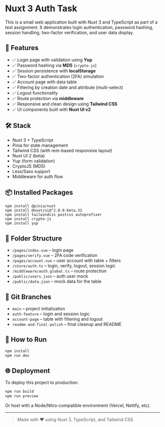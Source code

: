 # Nuxt 3 Auth Task

This is a small web application built with Nuxt 3 and TypeScript as part of a test assignment. It demonstrates login authentication, password hashing, session handling, two-factor verification, and user data display.

## 🚀 Features

- ✅ Login page with validation using **Yup**
- ✅ Password hashing via **MD5** (`crypto-js`)
- ✅ Session persistence with **localStorage**
- ✅ Two-factor authentication (2FA) simulation
- ✅ Account page with data table
- ✅ Filtering by creation date and attribute (multi-select)
- ✅ Logout functionality
- ✅ Route protection via **middleware**
- ✅ Responsive and clean design using **Tailwind CSS**
- ✅ UI components built with **Nuxt UI v2**

## 🛠 Stack

- Nuxt 3 + TypeScript
- Pinia for state management
- Tailwind CSS (with rem-based responsive layout)
- Nuxt UI 2 (beta)
- Yup (form validation)
- CryptoJS (MD5)
- Less/Sass support
- Middleware for auth flow

## 📦 Installed Packages

```
npm install @pinia/nuxt
npm install @nuxt/ui@^2.0.0-beta.31
npm install tailwindcss postcss autoprefixer
npm install crypto-js
npm install yup
```

## 🧩 Folder Structure

- `/pages/index.vue` – login page
- `/pages/verify.vue` – 2FA code verification
- `/pages/account.vue` – user account with table + filters
- `/store/auth.ts` – login, verify, logout, session logic
- `/middleware/auth.global.ts` – route protection
- `/public/users.json` – auth user mock
- `/public/data.json` – mock data for the table

## 📁 Git Branches

- `main` – project initialization
- `auth-feature` – login and session logic
- `account-page` – table with filtering and logout
- `readme-and-final-polish` – final cleanup and README

## 🧪 How to Run

```bash
npm install
npm run dev
```

## 🌐 Deployment

To deploy this project to production:

```bash
npm run build
npm run preview
```

Or host with a Node/Nitro-compatible environment (Vercel, Netlify, etc).

---

> Made with ❤️ using Nuxt 3, TypeScript, and Tailwind CSS